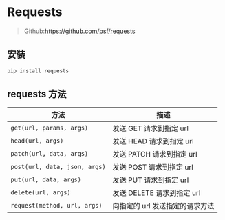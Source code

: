 # Requests

> Github:<https://github.com/psf/requests>

## 安装

```sh
pip install requests
```

## requests 方法

| 方法                          | 描述                            |
| ----------------------------- | ------------------------------- |
| `get(url, params, args)`      | 发送 GET 请求到指定 url         |
| `head(url, args)`             | 发送 HEAD 请求到指定 url        |
| `patch(url, data, args)`      | 发送 PATCH 请求到指定 url       |
| `post(url, data, json, args)` | 发送 POST 请求到指定 url        |
| `put(url, data, args)`        | 发送 PUT 请求到指定 url         |
| `delete(url, args)`           | 发送 DELETE 请求到指定 url      |
| `request(method, url, args)`  | 向指定的 url 发送指定的请求方法 |
